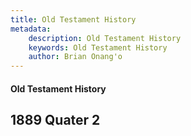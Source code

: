 ```yaml
---
title: Old Testament History
metadata:
    description: Old Testament History
    keywords: Old Testament History
    author: Brian Onang'o
---
```


#### Old Testament History

## 1889 Quater 2

